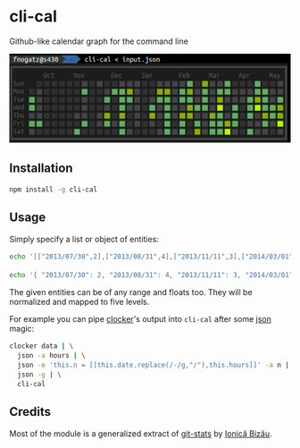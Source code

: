 # cli-cal

Github-like calendar graph for the command line

![Screenshot](screenshot.png)

## Installation

```bash
npm install -g cli-cal
```

## Usage

Simply specify a list or object of entities:

```bash
echo '[["2013/07/30",2],["2013/08/31",4],["2013/11/11",3],["2014/03/01",2]]' | cli-cal

echo '{ "2013/07/30": 2, "2013/08/31": 4, "2013/11/11": 3, "2014/03/01": 2 }' | cli-cal
```

The given entities can be of any range and floats too. They will be normalized and mapped to five levels.

For example you can pipe [clocker](https://github.com/substack/clocker)'s output into `cli-cal` after some [json](https://github.com/trentm/json) magic:

```bash
clocker data | \
  json -a hours | \
  json -e 'this.n = [[this.date.replace(/-/g,"/"),this.hours]]' -a n | \
  json -g | \
  cli-cal
```

## Credits

Most of the module is a generalized extract of [git-stats](https://github.com/IonicaBizau/git-stats) by [Ionică Bizău](https://github.com/IonicaBizau).
